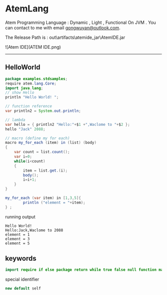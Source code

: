 # AtemLang
Atem Programming Language : Dynamic , Light , Functional On JVM . 
You can contact to me with email gongwuyan@outlook.com.

The Release Path is :  out\artifacts\atemide_jar\AtemIDE.jar

![Atem IDE](ATEM IDE.png)

---

## HelloWorld

```java  {.line-numbers}
package examples.stdsamples;
require atem.lang.Core;
import java.lang;
// show Hello
println "Hello World! ";

// function reference
var println2 = System.out.println;

// lambda
var hello = { println2 "Hello:"+$1 +",Waclome to "+$2 };
hello "Jack" 2088;

// macro (define my for each)
macro my_for_each (item) in (list) (body)
{
    var count = list.count();
    var i=0;
    while(i<count)
    {
        item = list.get.(i);
        body();
        i=i+1;
    }
}

my_for_each (var item) in [1,3,5]{
        println ("element = "+item);
} ;

```
running output
```
Hello World! 
Hello:Jack,Waclome to 2088
element = 1
element = 3
element = 5
```
## keywords

```java  {.line-numbers}
import require if else package return while true false null function macro var break
```

special identifier

```java  {.line-numbers}
new default self
```
